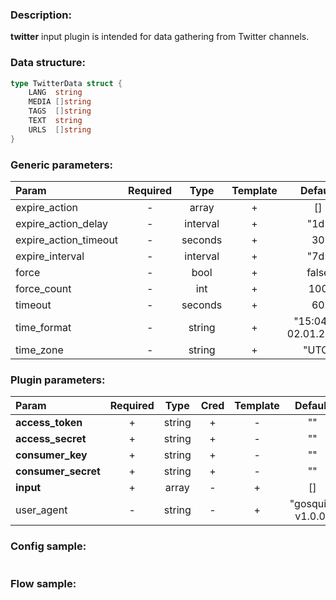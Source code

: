 ### Description:

**twitter** input plugin is intended for data gathering from Twitter channels.

### Data structure:

```go
type TwitterData struct {
	LANG  string
	MEDIA []string
	TAGS  []string
	TEXT  string
	URLS  []string
}
```

### Generic parameters:

| Param                 | Required |   Type   | Template |        Default        | Description |
|:----------------------|:--------:|:--------:|:--------:|:---------------------:|:------------|
| expire_action         |    -     |  array   |    +     |          []           |             |
| expire_action_delay   |    -     | interval |    +     |         "1d"          |             |
| expire_action_timeout |    -     | seconds  |    +     |          30           |             |
| expire_interval       |    -     | interval |    +     |         "7d"          |             |
| force                 |    -     |   bool   |    +     |         false         |             |
| force_count           |    -     |   int    |    +     |          100          |             |
| timeout               |    -     | seconds  |    +     |          60           |             |
| time_format           |    -     |  string  |    +     | "15:04:05 02.01.2006" |             |
| time_zone             |    -     |  string  |    +     |         "UTC"         |             |


### Plugin parameters:

| Param               | Required |  Type  | Cred | Template |      Default      |     Example     | Description |
|:--------------------|:--------:|:------:|:----:|:--------:|:-----------------:|:---------------:|:------------|
| **access_token**    |    +     | string |  +   |    -     |        ""         |       ""        |             |
| **access_secret**   |    +     | string |  +   |    -     |        ""         |       ""        |             |
| **consumer_key**    |    +     | string |  +   |    -     |        ""         |       ""        |             |
| **consumer_secret** |    +     | string |  +   |    -     |        ""         |       ""        |             |
| **input**           |    +     | array  |  -   |    +     |        []         | ["tass_agency"] |             |
| user_agent          |    -     | string |  -   |    +     | "gosquito v1.0.0" | "webchela 1.0"  |             |


### Config sample:

```toml

```

### Flow sample:

```yaml
```